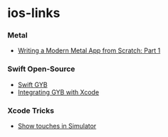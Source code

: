 # ios-links

### Metal
- [Writing a Modern Metal App from Scratch: Part 1](http://metalbyexample.com/modern-metal-1/)

### Swift Open-Source
- [Swift GYB](https://nshipster.com/swift-gyb/)
- [Integrating GYB with Xcode](https://tonyarnold.com/2018/07/11/gyb-xcode-integration.html)

### Xcode Tricks
- [Show touches in Simulator](https://twitter.com/liamnichols_/status/1018812142693253120)
